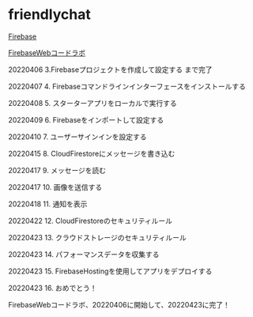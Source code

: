 # friendlychat
[Firebase](https://firebase.google.com/)

[FirebaseWebコードラボ](https://firebase.google.com/codelabs/firebase-web?authuser=0#0)

20220406 3.Firebaseプロジェクトを作成して設定する まで完了

20220407 4. Firebaseコマンドラインインターフェースをインストールする

20220408 5. スターターアプリをローカルで実行する

20220409 6. Firebaseをインポートして設定する

20220410 7. ユーザーサインインを設定する

20220415 8. CloudFirestoreにメッセージを書き込む

20220417 9. メッセージを読む

20220417 10. 画像を送信する

20220418 11. 通知を表示

20220422 12. CloudFirestoreのセキュリティルール

20220423 13. クラウドストレージのセキュリティルール

20220423 14. パフォーマンスデータを収集する

20220423 15. FirebaseHostingを使用してアプリをデプロイする

20220423 16. おめでとう！

FirebaseWebコードラボ、20220406に開始して、20220423に完了！